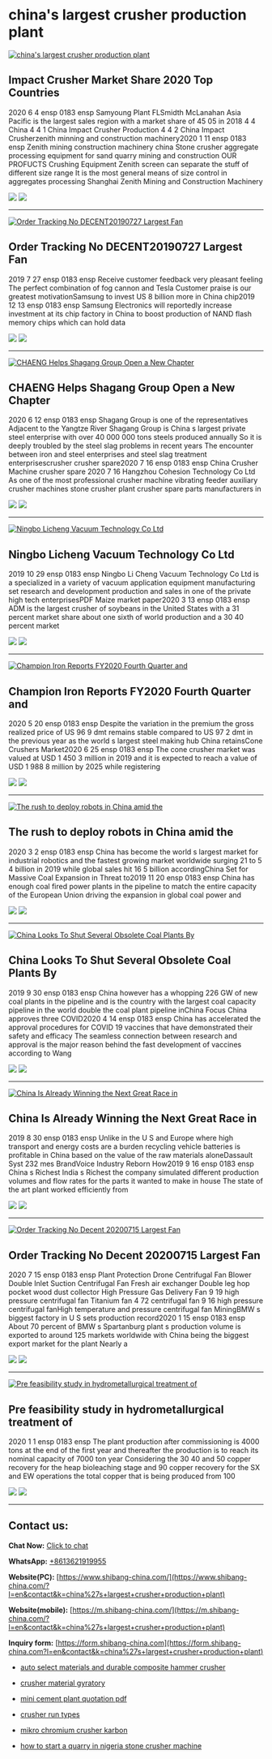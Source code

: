 # china's largest crusher production plant

<a href="https://swt.shibang-china.com/?l=en&img&k=china%27s+largest+crusher+production+plant" target="_blank">![china's largest crusher production plant](http://static.shibang-china.com/all-800x300/201.jpg)</a>

## Impact Crusher Market Share 2020 Top Countries
2020 6 4 ensp 0183 ensp Samyoung Plant FLSmidth McLanahan Asia Pacific is the largest sales region with a market share of 45 05 in 2018 4 4 China 4 4 1 China Impact Crusher Production 4 4 2 China Impact Crusherzenith minning and construction machinery2020 1 11 ensp 0183 ensp Zenith mining construction machinery china Stone crusher aggregate processing equipment for sand quarry mining and construction OUR PROFUCTS Crushing Equipment Zenith screen can separate the stuff of different size range It is the most general means of size control in aggregates processing Shanghai Zenith Mining and Construction Machinery


<a href="https://whatsapp.shibangsoft.com/WhatsApp.php" target="_blank" title="WhatsApp">![](http://static.shibang-china.com/icon/whatsapp.png)</a> <a href="https://swt.shibang-china.com/?l=en&icon&k=china%27s+largest+crusher+production+plant" target="_blank">![](http://static.shibang-china.com/icon/chat-en.png)</a>

---

<a href="https://swt.shibang-china.com/?l=en&img&k=china%27s+largest+crusher+production+plant" target="_blank">![Order Tracking No DECENT20190727 Largest Fan](http://static.shibang-china.com/all-800x300/922.jpg)</a>

## Order Tracking No DECENT20190727 Largest Fan
2019 7 27 ensp 0183 ensp Receive customer feedback very pleasant feeling The perfect combination of fog cannon and Tesla Customer praise is our greatest motivationSamsung to invest US 8 billion more in China chip2019 12 13 ensp 0183 ensp Samsung Electronics will reportedly increase investment at its chip factory in China to boost production of NAND flash memory chips which can hold data


<a href="https://whatsapp.shibangsoft.com/WhatsApp.php" target="_blank" title="WhatsApp">![](http://static.shibang-china.com/icon/whatsapp.png)</a> <a href="https://swt.shibang-china.com/?l=en&icon&k=china%27s+largest+crusher+production+plant" target="_blank">![](http://static.shibang-china.com/icon/chat-en.png)</a>

---

<a href="https://swt.shibang-china.com/?l=en&img&k=china%27s+largest+crusher+production+plant" target="_blank">![CHAENG Helps Shagang Group Open a New Chapter](http://static.shibang-china.com/all-800x300/832.jpg)</a>

## CHAENG Helps Shagang Group Open a New Chapter
2020 6 12 ensp 0183 ensp Shagang Group is one of the representatives Adjacent to the Yangtze River Shagang Group is China s largest private steel enterprise with over 40 000 000 tons steels produced annually So it is deeply troubled by the steel slag problems in recent years The encounter between iron and steel enterprises and steel slag treatment enterprisescrusher crusher spare2020 7 16 ensp 0183 ensp China Crusher Machine crusher spare 2020 7 16 Hangzhou Cohesion Technology Co Ltd As one of the most professional crusher machine vibrating feeder auxiliary crusher machines stone crusher plant crusher spare parts manufacturers in


<a href="https://whatsapp.shibangsoft.com/WhatsApp.php" target="_blank" title="WhatsApp">![](http://static.shibang-china.com/icon/whatsapp.png)</a> <a href="https://swt.shibang-china.com/?l=en&icon&k=china%27s+largest+crusher+production+plant" target="_blank">![](http://static.shibang-china.com/icon/chat-en.png)</a>

---

<a href="https://swt.shibang-china.com/?l=en&img&k=china%27s+largest+crusher+production+plant" target="_blank">![Ningbo Licheng Vacuum Technology Co Ltd](http://static.shibang-china.com/all-800x300/1310.jpg)</a>

## Ningbo Licheng Vacuum Technology Co Ltd
2019 10 29 ensp 0183 ensp Ningbo Li Cheng Vacuum Technology Co Ltd is a specialized in a variety of vacuum application equipment manufacturing set research and development production and sales in one of the private high tech enterprisesPDF Maize market paper2020 3 13 ensp 0183 ensp ADM is the largest crusher of soybeans in the United States with a 31 percent market share about one sixth of world production and a 30 40 percent market


<a href="https://whatsapp.shibangsoft.com/WhatsApp.php" target="_blank" title="WhatsApp">![](http://static.shibang-china.com/icon/whatsapp.png)</a> <a href="https://swt.shibang-china.com/?l=en&icon&k=china%27s+largest+crusher+production+plant" target="_blank">![](http://static.shibang-china.com/icon/chat-en.png)</a>

---

<a href="https://swt.shibang-china.com/?l=en&img&k=china%27s+largest+crusher+production+plant" target="_blank">![Champion Iron Reports FY2020 Fourth Quarter and](http://static.shibang-china.com/all-800x300/1027.jpg)</a>

## Champion Iron Reports FY2020 Fourth Quarter and
2020 5 20 ensp 0183 ensp Despite the variation in the premium the gross realized price of US 96 9 dmt remains stable compared to US 97 2 dmt in the previous year as the world s largest steel making hub China retainsCone Crushers Market2020 6 25 ensp 0183 ensp The cone crusher market was valued at USD 1 450 3 million in 2019 and it is expected to reach a value of USD 1 988 8 million by 2025 while registering


<a href="https://whatsapp.shibangsoft.com/WhatsApp.php" target="_blank" title="WhatsApp">![](http://static.shibang-china.com/icon/whatsapp.png)</a> <a href="https://swt.shibang-china.com/?l=en&icon&k=china%27s+largest+crusher+production+plant" target="_blank">![](http://static.shibang-china.com/icon/chat-en.png)</a>

---

<a href="https://swt.shibang-china.com/?l=en&img&k=china%27s+largest+crusher+production+plant" target="_blank">![The rush to deploy robots in China amid the](http://static.shibang-china.com/all-800x300/206.jpg)</a>

## The rush to deploy robots in China amid the
2020 3 2 ensp 0183 ensp China has become the world s largest market for industrial robotics and the fastest growing market worldwide surging 21 to 5 4 billion in 2019 while global sales hit 16 5 billion accordingChina Set for Massive Coal Expansion in Threat to2019 11 20 ensp 0183 ensp China has enough coal fired power plants in the pipeline to match the entire capacity of the European Union driving the expansion in global coal power and


<a href="https://whatsapp.shibangsoft.com/WhatsApp.php" target="_blank" title="WhatsApp">![](http://static.shibang-china.com/icon/whatsapp.png)</a> <a href="https://swt.shibang-china.com/?l=en&icon&k=china%27s+largest+crusher+production+plant" target="_blank">![](http://static.shibang-china.com/icon/chat-en.png)</a>

---

<a href="https://swt.shibang-china.com/?l=en&img&k=china%27s+largest+crusher+production+plant" target="_blank">![China Looks To Shut Several Obsolete Coal Plants By](http://static.shibang-china.com/all-800x300/65.jpg)</a>

## China Looks To Shut Several Obsolete Coal Plants By
2019 9 30 ensp 0183 ensp China however has a whopping 226 GW of new coal plants in the pipeline and is the country with the largest coal capacity pipeline in the world double the coal plant pipeline inChina Focus China approves three COVID2020 4 14 ensp 0183 ensp China has accelerated the approval procedures for COVID 19 vaccines that have demonstrated their safety and efficacy The seamless connection between research and approval is the major reason behind the fast development of vaccines according to Wang


<a href="https://whatsapp.shibangsoft.com/WhatsApp.php" target="_blank" title="WhatsApp">![](http://static.shibang-china.com/icon/whatsapp.png)</a> <a href="https://swt.shibang-china.com/?l=en&icon&k=china%27s+largest+crusher+production+plant" target="_blank">![](http://static.shibang-china.com/icon/chat-en.png)</a>

---

<a href="https://swt.shibang-china.com/?l=en&img&k=china%27s+largest+crusher+production+plant" target="_blank">![China Is Already Winning the Next Great Race in](http://static.shibang-china.com/all-800x300/259.jpg)</a>

## China Is Already Winning the Next Great Race in
2019 8 30 ensp 0183 ensp Unlike in the U S and Europe where high transport and energy costs are a burden recycling vehicle batteries is profitable in China based on the value of the raw materials aloneDassault Syst 232 mes BrandVoice Industry Reborn How2019 9 16 ensp 0183 ensp China s Richest India s Richest the company simulated different production volumes and flow rates for the parts it wanted to make in house The state of the art plant worked efficiently from


<a href="https://whatsapp.shibangsoft.com/WhatsApp.php" target="_blank" title="WhatsApp">![](http://static.shibang-china.com/icon/whatsapp.png)</a> <a href="https://swt.shibang-china.com/?l=en&icon&k=china%27s+largest+crusher+production+plant" target="_blank">![](http://static.shibang-china.com/icon/chat-en.png)</a>

---

<a href="https://swt.shibang-china.com/?l=en&img&k=china%27s+largest+crusher+production+plant" target="_blank">![Order Tracking No Decent 20200715 Largest Fan](http://static.shibang-china.com/all-800x300/817.jpg)</a>

## Order Tracking No Decent 20200715 Largest Fan
2020 7 15 ensp 0183 ensp Plant Protection Drone Centrifugal Fan Blower Double Inlet Suction Centrifugal Fan Fresh air exchanger Double leg hop pocket wood dust collector High Pressure Gas Delivery Fan 9 19 high pressure centrifugal fan Titanium fan 4 72 centrifugal fan 9 16 high pressure centrifugal fanHigh temperature and pressure centrifugal fan MiningBMW s biggest factory in U S sets production record2020 1 15 ensp 0183 ensp About 70 percent of BMW s Spartanburg plant s production volume is exported to around 125 markets worldwide with China being the biggest export market for the plant Nearly a


<a href="https://whatsapp.shibangsoft.com/WhatsApp.php" target="_blank" title="WhatsApp">![](http://static.shibang-china.com/icon/whatsapp.png)</a> <a href="https://swt.shibang-china.com/?l=en&icon&k=china%27s+largest+crusher+production+plant" target="_blank">![](http://static.shibang-china.com/icon/chat-en.png)</a>

---

<a href="https://swt.shibang-china.com/?l=en&img&k=china%27s+largest+crusher+production+plant" target="_blank">![Pre feasibility study in hydrometallurgical treatment of](http://static.shibang-china.com/all-800x300/707.jpg)</a>

## Pre feasibility study in hydrometallurgical treatment of
2020 1 1 ensp 0183 ensp The plant production after commissioning is 4000 tons at the end of the first year and thereafter the production is to reach its nominal capacity of 7000 ton year Considering the 30 40 and 50 copper recovery for the heap bioleaching stage and 90 copper recovery for the SX and EW operations the total copper that is being produced from 100

<a href="https://whatsapp.shibangsoft.com/WhatsApp.php" target="_blank" title="WhatsApp">![](http://static.shibang-china.com/icon/whatsapp.png)</a> <a href="https://swt.shibang-china.com/?l=en&icon&k=china%27s+largest+crusher+production+plant" target="_blank">![](http://static.shibang-china.com/icon/chat-en.png)</a>

---
## Contact us:

**Chat Now:** [Click to chat](https://swt.shibang-china.com?l=en&contact&k=china%27s+largest+crusher+production+plant)

**WhatsApp:**  [+8613621919955](https://whatsapp.shibangsoft.com/WhatsApp.php)

**Website(PC):** [https://www.shibang-china.com/](https://www.shibang-china.com/?l=en&contact&k=china%27s+largest+crusher+production+plant)

**Website(mobile):** [https://m.shibang-china.com/](https://m.shibang-china.com/?l=en&contact&k=china%27s+largest+crusher+production+plant)

**Inquiry form:** [https://form.shibang-china.com](https://form.shibang-china.com?l=en&contact&k=china%27s+largest+crusher+production+plant)

* [auto select materials and durable composite hammer crusher](../167/auto%20select%20materials%20and%20durable%20composite%20hammer%20crusher.md)

* [crusher material gyratory](../167/crusher%20material%20gyratory.md)

* [mini cement plant quotation pdf](../165/mini%20cement%20plant%20quotation%20pdf.md)

* [crusher run types](../166/crusher%20run%20types.md)

* [mikro chromium crusher karbon](../163/mikro%20chromium%20crusher%20karbon.md)

* [how to start a quarry in nigeria stone crusher machine](../166/how%20to%20start%20a%20quarry%20in%20nigeria%20stone%20crusher%20machine.md)